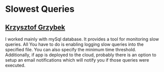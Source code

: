 # Slowest Queries

## [Krzysztof Grzybek](https://github.com/krzysztof-grzybek)

I worked mainly with mySql database. It provides a tool for monitoring slow queries. All You have to do is enabling logging slow queries into the specified file. You can also specify the minimum time threshold.
Additionally, if app is deployed to the cloud, probably there is an option to setup an email notifications which will notify you if those queries were executed.
